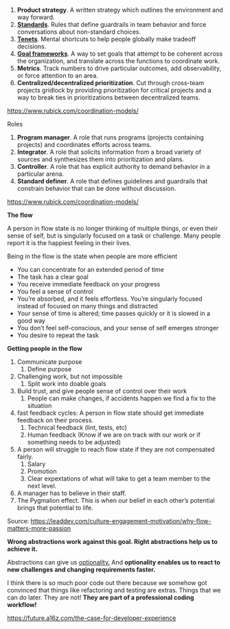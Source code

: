 1. **Product strategy**. A written strategy which outlines the environment and way forward.
2. **[Standards](https://www.rubick.com/exploration-and-exploitation-in-technical-standards/)**. Rules that define guardrails in team behavior and force conversations about non-standard choices.
3. **[Tenets](https://www.rubick.com/tenets-for-faster-decisionmaking/)**. Mental shortcuts to help people globally make tradeoff decisions.
4. **[Goal frameworks](https://www.rubick.com/advice-for-using-goal-frameworks/)**. A way to set goals that attempt to be coherent across the organization, and translate across the functions to coordinate work.
5. **Metrics**. Track numbers to drive particular outcomes, add observability, or force attention to an area.
6. **Centralized/decentralized prioritization**. Cut through cross-team projects gridlock by providing prioritization for critical projects and a way to break ties in prioritizations between decentralized teams.



https://www.rubick.com/coordination-models/





Roles

1. **Program manager**. A role that runs programs (projects containing projects) and coordinates efforts across teams.
2. **Integrator**. A role that solicits information from a broad variety of sources and synthesizes them into prioritization and plans.
3. **Controller**. A role that has explicit authority to demand behavior in a particular arena.
4. **Standard definer**. A role that defines guidelines and guardrails that constrain behavior that can be done without discussion.





https://www.rubick.com/coordination-models/



**The flow**

A person in flow state is no longer thinking of multiple things, or even their sense of self, but is singularly focused on a task or challenge. Many people report it is the happiest feeling in their lives.



Being in the flow is the state when people are more efficient



- You can concentrate for an extended period of time
- The task has a clear goal
- You receive immediate feedback on your progress
- You feel a sense of control
- You’re absorbed, and it feels effortless. You’re singularly focused instead of focused on many things and distracted
- Your sense of time is altered; time passes quickly or it is slowed in a good way
- You don’t feel self-conscious, and your sense of self emerges stronger
- You desire to repeat the task







**Getting people in the flow**

1. Communicate purpose
   1. Define purpose
2. Challenging work, but not impossible
   1. Split work into doable goals
3. Build trust, and give people sense of control over their work
   1. People can make changes, if accidents happen we find a fix to the situation
4. fast feedback cycles: A person in flow state should get immediate feedback on their process. 
   1. Technical feedback (lint, tests, etc)
   2. Human feedback (Know if we are on track with our work or if something needs to be adjusted)
5. A person will struggle to reach flow state if they are not compensated fairly.
   1. Salary
   2. Promotion
   3. Clear expextations of what will take to get a team member to the next level.
6.  A manager has to believe in their staff. 
   1. The Pygmalion effect. This is when our belief in each other’s potential brings that potential to life. 



Source: https://leaddev.com/culture-engagement-motivation/why-flow-matters-more-passion







 **Wrong abstractions work against this goal. Right abstractions help us to achieve it.**

Abstractions can give us [optionality.](https://email.mg2.substack.com/c/eJwlkEGOhCAQRU_TLA0FIrpgMZu5hkEolQwCAewe5_RDtwkpoCqVn_eMrrjFfKkUSyXvMtcroQr4Kh5rxUzOgnl2VvVi5FRIIO1pYRQjcWVeM-KhnVc1n0jSuXhndHUxfDYGzkcgu-qBriCERMlNz8U6TZQudh1WKQRndrqD9WkdBoMKn5ivGJB4tdeayoN_Pdh3O1VfPuaEOpcYugNbK6Z3mvauXu1HnGKUAQAFKtkgho51Rk89crDLChMCYrf_LuHP9Nujp8fGunIupWrz05l4kKz26HWbWB0cev3UHnP8jBrc3O7jDC1rxqAXj_bmrre-j4l5w4C5abWzrgoGLqSAAaaxFzfmWwznUrKmsmXb2LaCeuFiG_dvaoCY_wG4m4pH) And **optionality enables us to react to new challenges and changing requirements faster.**



I think there is so much poor code out there because we somehow got convinced that things like refactoring and testing are extras. Things that we can do later. They are not! **They are part of a professional coding workflow!**





https://future.a16z.com/the-case-for-developer-experience